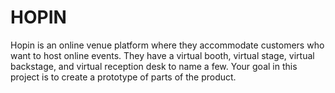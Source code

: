 # HOPIN

Hopin is an online venue platform where they accommodate customers who want to host online events. They have a virtual booth, virtual stage, virtual backstage, and virtual reception desk to name a few. Your goal in this project is to create a prototype of parts of the product.
